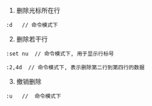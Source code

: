 1. 删除光标所在行
```
:d   // 命令模式下
```
2. 删除若干行
```
:set nu  // 命令模式下, 用于显示行标号

:2,4d  // 命令模式下, 表示删除第二行到第四行的数据
```
3. 撤销删除
```
:u   //  命令模式下
```
